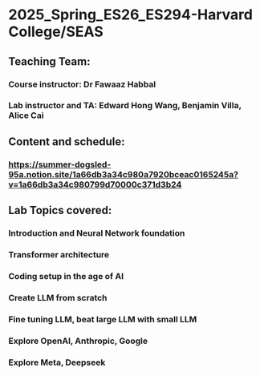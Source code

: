 # 2025_Spring_ES26_ES294-Harvard College/SEAS
## Teaching Team: 
### Course instructor: Dr Fawaaz Habbal
### Lab instructor and TA: Edward Hong Wang, Benjamin Villa, Alice Cai

## Content and schedule: 
### https://summer-dogsled-95a.notion.site/1a66db3a34c980a7920bceac0165245a?v=1a66db3a34c980799d70000c371d3b24

## Lab Topics covered: 
### Introduction and Neural Network foundation
### Transformer architecture
### Coding setup in the age of AI
### Create LLM from scratch
### Fine tuning LLM, beat large LLM with small LLM
### Explore OpenAI, Anthropic, Google
### Explore Meta, Deepseek
